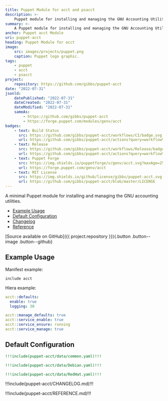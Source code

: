 ```yaml
---
title: Puppet Module for acct and psacct
description: >-
    Puppet module for installing and managing the GNU Accounting Utilities
summary: >-
    A Puppet module for installing and managing the GNU Accounting Utilities.
anchor: Puppet acct Module
uri: puppet-acct
heading: Puppet Module for acct
image:
    src: images/projects/puppet.png
    caption: Puppet logo graphic.
tags:
    - puppet
    - acct
    - psacct
project:
    repository: https://github.com/gibbs/puppet-acct
date: "2022-07-31"
jsonld:
    datePublished: "2022-07-31"
    dateCreated: "2022-07-31"
    dateModified: "2022-07-31"
    sameAs:
        - https://github.com/gibbs/puppet-acct
        - https://forge.puppet.com/modules/genv/acct
badges:
    - text: Build Status
      src: https://github.com/gibbs/puppet-acct/workflows/CI/badge.svg
      url: https://github.com/gibbs/puppet-acct/actions?query=workflow%3ACI
    - text: Release
      src: https://github.com/gibbs/puppet-acct/workflows/Release/badge.svg
      url: https://github.com/gibbs/puppet-acct/actions?query=workflow%3ARelease
    - text: Puppet Forge
      src: https://img.shields.io/puppetforge/v/genv/acct.svg?maxAge=2592000?style=plastic
      url: https://forge.puppet.com/genv/acct
    - text: MIT License
      src: https://img.shields.io/github/license/gibbs/puppet-acct.svg
      url: https://github.com/gibbs/puppet-acct/blob/master/LICENSE
---
```


A minimal Puppet module for installing and managing the GNU accounting utilities.

- [Example Usage](#goto-example-usage)
- [Default Configuration](#goto-default-configuration)
- [Changelog](#goto-change-log)
- [Reference](#goto-reference)

[Source available on GitHub]({{ project.repository }}){.button .button--image .button--github}

## Example Usage

Manifest example:

```puppet
include acct
```

Hiera example:

```yaml
acct::defaults:
  enable: true
  logging: 30

acct::manage_defaults: true
acct::service_enable: true
acct::service_ensure: running
acct::service_manage: true
```

## Default Configuration

```yaml [g1:Common]
!!!include(puppet-acct/data/common.yaml)!!!
```

```yaml [g1:Debian Family]
!!!include(puppet-acct/data/Debian.yaml)!!!
```

```yaml [g1:RedHat Family]
!!!include(puppet-acct/data/RedHat.yaml)!!!
```

<div class="puppet--changelog">

!!!include(puppet-acct/CHANGELOG.md)!!!

</div>
<div class="puppet--reference">

!!!include(puppet-acct/REFERENCE.md)!!!

</div>
